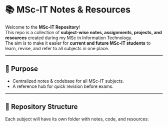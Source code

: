 # 📚 MSc-IT Notes & Resources

Welcome to the **MSc-IT Repository**!  
This repo is a collection of **subject-wise notes, assignments, projects, and resources** created during my MSc in Information Technology.  
The aim is to make it easier for **current and future MSc-IT students** to learn, revise, and refer to all subjects in one place.

---

## 🎯 Purpose
- Centralized notes & codebase for all MSc-IT subjects.   
- A reference hub for quick revision before exams.  

---

## 📂 Repository Structure
Each subject will have its own folder with notes, code, and resources:

